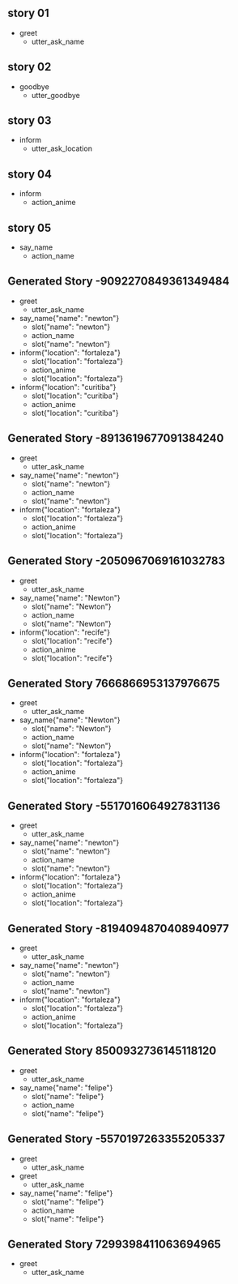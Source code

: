## story 01
* greet
    - utter_ask_name

## story 02
* goodbye
    - utter_goodbye

## story 03
* inform
    - utter_ask_location

## story 04
* inform
    - action_anime

## story 05
* say_name
    - action_name

## Generated Story -9092270849361349484
* greet
    - utter_ask_name
* say_name{"name": "newton"}
    - slot{"name": "newton"}
    - action_name
    - slot{"name": "newton"}
* inform{"location": "fortaleza"}
    - slot{"location": "fortaleza"}
    - action_anime
    - slot{"location": "fortaleza"}
* inform{"location": "curitiba"}
    - slot{"location": "curitiba"}
    - action_anime
    - slot{"location": "curitiba"}

## Generated Story -8913619677091384240
* greet
    - utter_ask_name
* say_name{"name": "newton"}
    - slot{"name": "newton"}
    - action_name
    - slot{"name": "newton"}
* inform{"location": "fortaleza"}
    - slot{"location": "fortaleza"}
    - action_anime
    - slot{"location": "fortaleza"}

## Generated Story -2050967069161032783
* greet
    - utter_ask_name
* say_name{"name": "Newton"}
    - slot{"name": "Newton"}
    - action_name
    - slot{"name": "Newton"}
* inform{"location": "recife"}
    - slot{"location": "recife"}
    - action_anime
    - slot{"location": "recife"}

## Generated Story 7666866953137976675
* greet
    - utter_ask_name
* say_name{"name": "Newton"}
    - slot{"name": "Newton"}
    - action_name
    - slot{"name": "Newton"}
* inform{"location": "fortaleza"}
    - slot{"location": "fortaleza"}
    - action_anime
    - slot{"location": "fortaleza"}

## Generated Story -5517016064927831136
* greet
    - utter_ask_name
* say_name{"name": "newton"}
    - slot{"name": "newton"}
    - action_name
    - slot{"name": "newton"}
* inform{"location": "fortaleza"}
    - slot{"location": "fortaleza"}
    - action_anime
    - slot{"location": "fortaleza"}

## Generated Story -8194094870408940977
* greet
    - utter_ask_name
* say_name{"name": "newton"}
    - slot{"name": "newton"}
    - action_name
    - slot{"name": "newton"}
* inform{"location": "fortaleza"}
    - slot{"location": "fortaleza"}
    - action_anime
    - slot{"location": "fortaleza"}

## Generated Story 8500932736145118120
* greet
    - utter_ask_name
* say_name{"name": "felipe"}
    - slot{"name": "felipe"}
    - action_name
    - slot{"name": "felipe"}

## Generated Story -5570197263355205337
* greet
    - utter_ask_name
* greet
    - utter_ask_name
* say_name{"name": "felipe"}
    - slot{"name": "felipe"}
    - action_name
    - slot{"name": "felipe"}

## Generated Story 7299398411063694965
* greet
    - utter_ask_name

